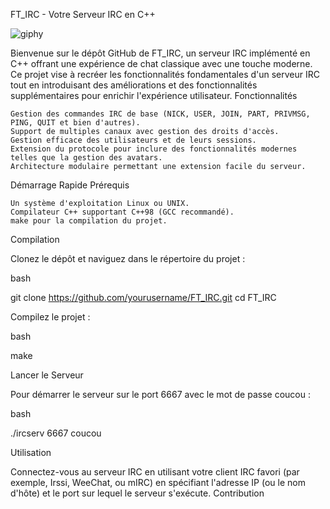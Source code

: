 FT_IRC - Votre Serveur IRC en C++

![giphy](https://github.com/Evxn133/ft_irc/assets/144713484/236e35e5-49d0-4459-8a29-583c052124a6)

Bienvenue sur le dépôt GitHub de FT_IRC, un serveur IRC implémenté en C++ offrant une expérience de chat classique avec une touche moderne. Ce projet vise à recréer les fonctionnalités fondamentales d'un serveur IRC tout en introduisant des améliorations et des fonctionnalités supplémentaires pour enrichir l'expérience utilisateur.
Fonctionnalités

    Gestion des commandes IRC de base (NICK, USER, JOIN, PART, PRIVMSG, PING, QUIT et bien d'autres).
    Support de multiples canaux avec gestion des droits d'accès.
    Gestion efficace des utilisateurs et de leurs sessions.
    Extension du protocole pour inclure des fonctionnalités modernes telles que la gestion des avatars.
    Architecture modulaire permettant une extension facile du serveur.

Démarrage Rapide
Prérequis

    Un système d'exploitation Linux ou UNIX.
    Compilateur C++ supportant C++98 (GCC recommandé).
    make pour la compilation du projet.

Compilation

Clonez le dépôt et naviguez dans le répertoire du projet :

bash

git clone https://github.com/yourusername/FT_IRC.git
cd FT_IRC

Compilez le projet :

bash

make

Lancer le Serveur

Pour démarrer le serveur sur le port 6667 avec le mot de passe coucou :

bash

./ircserv 6667 coucou

Utilisation

Connectez-vous au serveur IRC en utilisant votre client IRC favori (par exemple, Irssi, WeeChat, ou mIRC) en spécifiant l'adresse IP (ou le nom d'hôte) et le port sur lequel le serveur s'exécute.
Contribution


